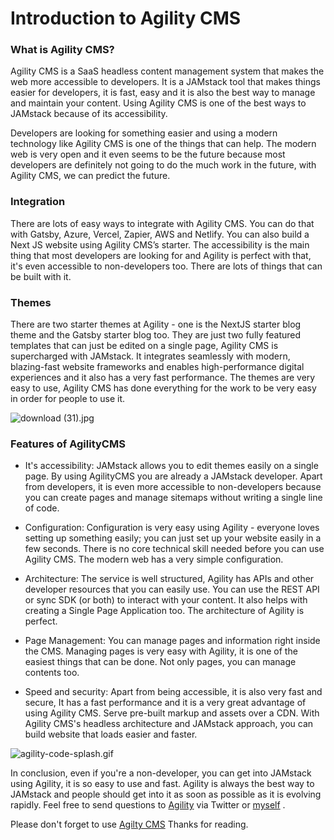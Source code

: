 # Introduction to Agility CMS

### What is Agility CMS?

Agility CMS is a SaaS headless content management system that makes the web more accessible to developers. It is a JAMstack tool that makes things easier for developers, it is fast, easy and it is also the best way to manage and maintain your content. Using Agility CMS is one of the best ways to JAMstack because of its accessibility.

Developers are looking for something easier and using a modern technology like Agility CMS is one of the things that can help. The modern web is very open and it even seems to be the future because most developers are definitely not going to do the much work in the future, with Agility CMS, we can predict the future.

### Integration 


There are lots of easy ways to integrate with Agility CMS. You can do that with Gatsby, Azure, Vercel, Zapier, AWS and Netlify. You can also build a Next JS website using Agility CMS’s starter. The accessibility is the main thing that most developers are looking for and Agility is perfect with that, it's even accessible to non-developers too. There are lots of things that can be built with it. 

### Themes 

There are two starter themes at Agility - one is the NextJS starter blog theme and the Gatsby starter blog too. They are just two fully featured templates that can just be edited on a single page, Agility CMS is supercharged with JAMstack. It integrates seamlessly with modern, blazing-fast website frameworks and enables high-performance digital experiences and it also has a very fast performance. The themes are very easy to use, Agility CMS has done everything for the work to be very easy in order for people to use it.


![download (31).jpg](https://cdn.hashnode.com/res/hashnode/image/upload/v1600218234761/V6dbyotm1.jpeg)


### Features of AgilityCMS

- It's accessibility: JAMstack allows you to edit themes easily on a single page. By using AgilityCMS you are already a JAMstack developer. Apart from developers, it is even more accessible to non-developers because you can create pages and manage sitemaps without writing a single line of code.

 - Configuration: Configuration is very easy using Agility - everyone loves setting up something easily; you can just set up your website easily in a few seconds. There is no core technical skill needed before you can use Agility CMS. The modern web has a very simple configuration.

- Architecture: The service is well structured, Agility has APIs and other developer resources that you can easily use. You can use the REST API or sync SDK (or both) to interact with your content. It also helps with creating a Single Page Application too. The architecture of Agility is perfect.

- Page Management: You can manage pages and information right inside the CMS. Managing pages is very easy with Agility, it is one of the easiest things that can be done. Not only pages, you can manage contents too. 

- Speed and security: Apart from being accessible, it is also very fast and secure, It has a fast performance and it is a very great advantage of using Agility CMS. Serve pre-built markup and assets over a CDN. With Agility CMS's headless architecture and JAMstack approach, you can build website that loads easier and faster.


![agility-code-splash.gif](https://cdn.hashnode.com/res/hashnode/image/upload/v1600221309971/d8iwxn6LY.gif)

In conclusion, even if you're a non-developer, you can get into JAMstack using Agility, it is so easy to use and fast. Agility is always the best way to JAMstack and people should get into it as soon as possible as it is evolving rapidly. Feel free to send questions to [Agility](https://twitter.com/AgilityCMS) via Twitter or  [myself](https://twitter.com/coderoflagos) .


Please don't forget to use  [Agilty CMS](https://www.agilitycms.com) 
Thanks for reading.




